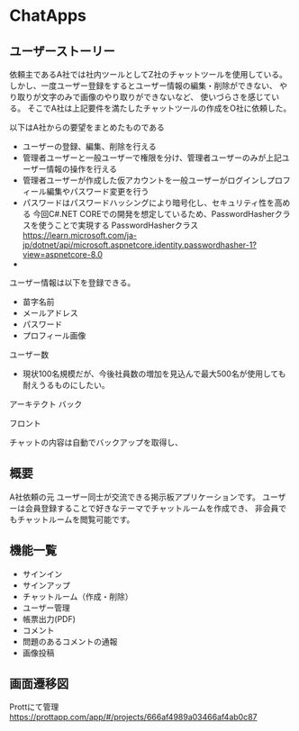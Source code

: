 # ChatApps

## ユーザーストーリー

依頼主であるA社では社内ツールとしてZ社のチャットツールを使用している。
しかし、一度ユーザー登録をするとユーザー情報の編集・削除ができない、
やり取りが文字のみで画像のやり取りができないなど、
使いづらさを感じている。
そこでA社は上記要件を満たしたチャットツールの作成をO社に依頼した。

以下はA社からの要望をまとめたものである

- ユーザーの登録、編集、削除を行える
- 管理者ユーザーと一般ユーザーで権限を分け、管理者ユーザーのみが上記ユーザー情報の操作を行える
- 管理者ユーザーが作成した仮アカウントを一般ユーザーがログインしプロフィール編集やパスワード変更を行う
- パスワードはパスワードハッシングにより暗号化し、セキュリティ性を高める
  今回C#.NET COREでの開発を想定しているため、PasswordHasherクラスを使うことで実現する
PasswordHasher<TUser>クラス<https://learn.microsoft.com/ja-jp/dotnet/api/microsoft.aspnetcore.identity.passwordhasher-1?view=aspnetcore-8.0>
- 

ユーザー情報は以下を登録できる。

- 苗字名前
- メールアドレス
- パスワード
- プロフィール画像

ユーザー数

- 現状100名規模だが、今後社員数の増加を見込んで最大500名が使用しても耐えうるものにしたい。

アーキテクト
バック

フロント

チャットの内容は自動でバックアップを取得し、


## 概要

A社依頼の元
ユーザー同士が交流できる掲示板アプリケーションです。
ユーザーは会員登録することで好きなテーマでチャットルームを作成でき、
非会員でもチャットルームを閲覧可能です。

## 機能一覧

- サインイン
- サインアップ
- チャットルーム（作成・削除）
- ユーザー管理
- 帳票出力(PDF)
- コメント
- 問題のあるコメントの通報
- 画像投稿

## 画面遷移図

Prottにて管理
<https://prottapp.com/app/#/projects/666af4989a03466af4ab0c87>

